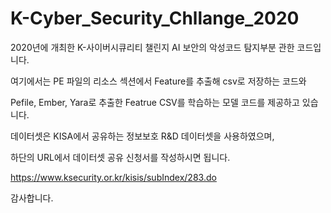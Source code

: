 # K-Cyber_Security_Chllange_2020

2020년에 개최한 K-사이버시큐리티 챌린지 AI 보안의 악성코드 탐지부분 관한 코드입니다.

여기에서는 PE 파일의 리소스 섹션에서 Feature를 추출해 csv로 저장하는 코드와

Pefile, Ember, Yara로 추출한 Featrue CSV를 학습하는 모델 코드를 제공하고 있습니다.

데이터셋은 KISA에서 공유하는 정보보호 R&D 데이터셋을 사용하였으며, 

하단의 URL에서 데이터셋 공유 신청서를 작성하시면 됩니다.

https://www.ksecurity.or.kr/kisis/subIndex/283.do

감사합니다.
